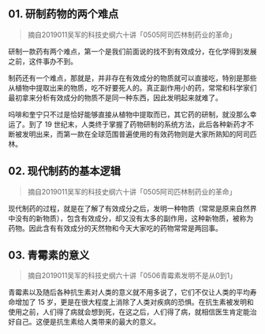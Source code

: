 ## 01. 研制药物的两个难点
> 摘自2019011吴军的科技史纲六十讲「0505阿司匹林制药业的革命」

研制一款药有两个难点，第一个是我们前面说的找不到有效成分，在化学得到发展之前，这件事办不到。

制药还有一个难点，那就是，并非存在有效成分的物质就可以直接吃，特别是那些从植物中提取出来的物质，吃不好要死人的。真正副作用小的药，常常和科学家们最初拿来分析有效成分的物质不是同一种东西，因此发明起来就难了。

吗啡和奎宁只不过是恰好能够直接从植物中提取而已，其它药的研制，就没那么幸运了。到了 19 世纪末，人类终于掌握了药物研制的系统方法，此后各种新药才不断被发明出来，而第一款在全球范围普遍使用的有效药物则是大家所熟知的阿司匹林。

## 02. 现代制药的基本逻辑
> 摘自2019011吴军的科技史纲六十讲「0505阿司匹林制药业的革命」

现代制药的过程，就是在了解了有效成分之后，发明一种物质（常常是原来自然界中没有的新物质），包含有效成分，却又没有太多的副作用，这种新物质，被称为药物。因此含有有效成分的天然物和今天大家吃的药物常常是两回事。

## 03. 青霉素的意义
> 摘自2019011吴军的科技史纲六十讲「0506青霉素发明不是从0到1」

青霉素以及随后各种抗生素对人类的意义就不用多说了，它们不仅让人类的平均寿命增加了 15 岁，更是在很大程度上消除了人类对疾病的恐惧。在抗生素被发明和使用之前，人们得了病就会想到死，在这之后，人们得了病，就相信医生肯定能治好自己。这便是抗生素给人类带来的最大的意义。



